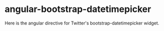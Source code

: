 angular-bootstrap-datetimepicker
================================

Here is the angular directive for Twitter's bootstrap-datetimepicker widget. 
